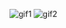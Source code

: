 ![gif1](https://media.tenor.com/KpOv-SbuGa0AAAAC/nazrin-touhou.gif)
![gif2](https://media.tenor.com/47hE2AOJEMgAAAAi/nazrin-nyn.gif)
